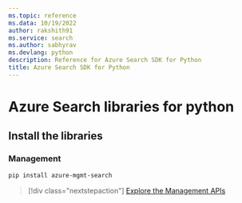 ```yaml
---
ms.topic: reference
ms.data: 10/19/2022
author: rakshith91
ms.service: search
ms.author: sabhyrav
ms.devlang: python
description: Reference for Azure Search SDK for Python
title: Azure Search SDK for Python
---
```

# Azure Search libraries for python

## Install the libraries


### Management

```bash
pip install azure-mgmt-search
```
> [!div class="nextstepaction"]
> [Explore the Management APIs](/python/api/overview/azure/search/management)